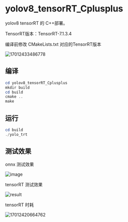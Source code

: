 # yolov8_tensorRT_Cplusplus
yolov8 tensorRT 的 C++部署。

TensorRT版本：TensorRT-7.1.3.4

编译前修改 CMakeLists.txt 对应的TensorRT版本

![17012433486778](https://github.com/cqu20160901/yolov8_tensorRT_Cplusplus/assets/22290931/62dbacce-3197-43b1-b44d-ed18f4619ba4)

## 编译
```powershell
cd yolov8_tensorRT_Cplusplus
mkdir build
cd build
cmake ..
make
```

## 运行
```powershell
cd build
./yolo_trt
```

## 测试效果

onnx 测试效果

![image](https://github.com/cqu20160901/yolov8_tensorRT_Cplusplus/assets/22290931/8574c0ce-fc56-4b3c-9c7e-ec31e29b01ed)

tensorRT 测试效果

![result](https://github.com/cqu20160901/yolov8_tensorRT_Cplusplus/assets/22290931/29a8115d-a5ce-4c58-9b1a-c48766cdfcd5)

tensorRT 时耗

![17012420664762](https://github.com/cqu20160901/yolov8_tensorRT_Cplusplus/assets/22290931/781af480-1f2c-473e-a254-366598866141)



